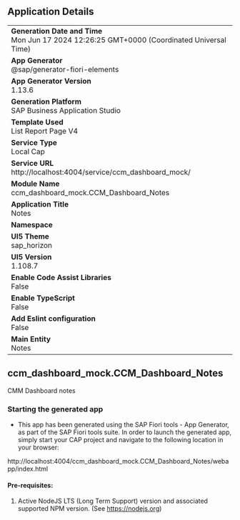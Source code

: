 ## Application Details
|               |
| ------------- |
|**Generation Date and Time**<br>Mon Jun 17 2024 12:26:25 GMT+0000 (Coordinated Universal Time)|
|**App Generator**<br>@sap/generator-fiori-elements|
|**App Generator Version**<br>1.13.6|
|**Generation Platform**<br>SAP Business Application Studio|
|**Template Used**<br>List Report Page V4|
|**Service Type**<br>Local Cap|
|**Service URL**<br>http://localhost:4004/service/ccm_dashboard_mock/
|**Module Name**<br>ccm_dashboard_mock.CCM_Dashboard_Notes|
|**Application Title**<br>Notes|
|**Namespace**<br>|
|**UI5 Theme**<br>sap_horizon|
|**UI5 Version**<br>1.108.7|
|**Enable Code Assist Libraries**<br>False|
|**Enable TypeScript**<br>False|
|**Add Eslint configuration**<br>False|
|**Main Entity**<br>Notes|

## ccm_dashboard_mock.CCM_Dashboard_Notes

CMM Dashboard notes

### Starting the generated app

-   This app has been generated using the SAP Fiori tools - App Generator, as part of the SAP Fiori tools suite.  In order to launch the generated app, simply start your CAP project and navigate to the following location in your browser:

http://localhost:4004/ccm_dashboard_mock.CCM_Dashboard_Notes/webapp/index.html

#### Pre-requisites:

1. Active NodeJS LTS (Long Term Support) version and associated supported NPM version.  (See https://nodejs.org)


